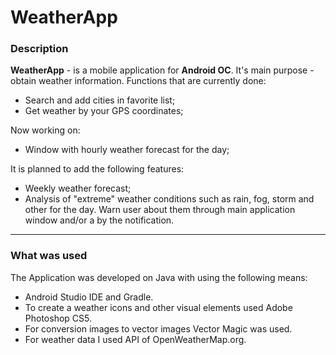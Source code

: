 # WeatherApp
### Description
**WeatherApp** - is a mobile application for **Android OC**. It's main purpose - obtain weather information. Functions that are currently done:
* Search and add cities in favorite list;
* Get weather by your GPS coordinates;

Now working on:
* Window with hourly weather forecast for the day;

It is planned to add the following features:
* Weekly weather forecast;
* Analysis of "extreme" weather conditions such as rain, fog, storm and other for the day. Warn user about them through main application window and/or a by the notification.
---

### What was used

The Application was developed on Java with using the following means:
* Android Studio IDE and Gradle.
* To create a weather icons and other visual elements used Adobe Photoshop CS5.
* For conversion images to vector images Vector Magic was used.
* For weather data I used API of OpenWeatherMap.org.
